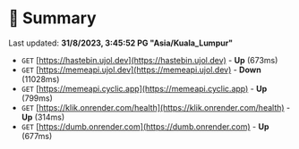 # 📖 Summary
Last updated: **31/8/2023, 3:45:52 PG "Asia/Kuala_Lumpur"**

- `GET` [https://hastebin.ujol.dev](https://hastebin.ujol.dev) - **Up** (673ms)
- `GET` [https://memeapi.ujol.dev](https://memeapi.ujol.dev) - **Down** (11028ms)
- `GET` [https://memeapi.cyclic.app](https://memeapi.cyclic.app) - **Up** (799ms)
- `GET` [https://klik.onrender.com/health](https://klik.onrender.com/health) - **Up** (314ms)
- `GET` [https://dumb.onrender.com](https://dumb.onrender.com) - **Up** (677ms)
